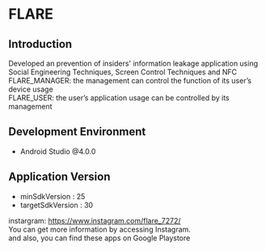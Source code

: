 FLARE
========
Introduction
--------
Developed an prevention of insiders' information leakage application using Social Engineering Techniques, Screen Control Techniques and NFC <br />
FLARE_MANAGER: the management can control the function of its user’s device usage <br />
FLARE_USER: the user’s application usage can be controlled by its management <br />

Development Environment
--------
- Android Studio @4.0.0

Application Version
---------
- minSdkVersion : 25
- targetSdkVersion : 30


instargram: https://www.instagram.com/flare_7272/  
You can get more information by accessing Instagram.<br />
and also, you can find these apps on Google Playstore

